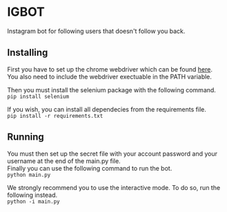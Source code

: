 # IGBOT
Instagram bot for following users that doesn't follow you back.

## Installing
First you have to set up the chrome webdriver which can be found [here](https://sites.google.com/a/chromium.org/chromedriver/downloads).   You also need to include the webdriver exectuable in the PATH variable.  

Then you must install the selenium package with the following command.  
```pip install selenium```

If you wish, you can install all dependecies from the requirements file.  
```pip install -r requirements.txt```

## Running
You must then set up the secret file with your account password and your username at the end of the main.py file.  
Finally you can use the following command to run the bot.  
```python main.py```

We strongly recommend you to use the interactive mode. To do so, run the following instead.  
```python -i main.py```
